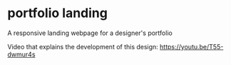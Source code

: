 # portfolio landing
A responsive landing webpage for a designer's portfolio

Video that explains the development of this design: https://youtu.be/T55-dwmur4s